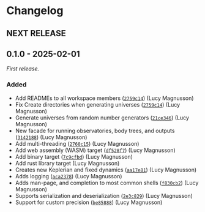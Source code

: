 # Changelog

## NEXT RELEASE

<!-- TODO: -->

## 0.1.0 - 2025-02-01

_First release._

### Added

- Add READMEs to all workspace members ([`2759c14`](https://github.com/2sugarcubes/astrograph/commit/2759c14)) (Lucy Magnusson)
- Fix Create directories when generating universes ([`2759c14`](https://github.com/2sugarcubes/astrograph/commit/21ce346)) (Lucy Magnusson)
- Generate universes from random number generators ([`21ce346`](https://github.com/2sugarcubes/astrograph/commit/21ce346)) (Lucy Magnusson)
- New facade for running observatories, body trees, and outputs ([`3142188`](https://github.com/2sugarcubes/astrograph/commit/3142188)) (Lucy Magnusson)
- Add multi-threading ([`2760c15`](https://github.com/2sugarcubes/astrograph/commit/2760c15)) (Lucy Magnusson)
- Add web assembly (WASM) target ([`df528f7`](https://github.com/2sugarcubes/astrograph/commit/df528f7)) (Lucy Magnusson)
- Add binary target ([`7c9cfbd`](https://github.com/2sugarcubes/astrograph/commit/7c9cfbd)) (Lucy Magnusson)
- Add rust library target (Lucy Magnusson)
- Creates new Keplerian and fixed dynamics ([`aa17e81`](https://github.com/2sugarcubes/astrograph/commit/aa17e81)) (Lucy Magnusson)
- Adds logging ([`aca2378`](https://github.com/2sugarcubes/astrograph/commit/aca2378)) (Lucy Magnusson)
- Adds man-page, and completion to most common shells ([`f830cb2`](https://github.com/2sugarcubes/astrograph/commit/f830cb2)) (Lucy Magnusson)
- Supports serialization and deserialization ([`2e3c829`](https://github.com/2sugarcubes/astrograph/commit/2e3c829)) (Lucy Magnusson)
- Support for custom precision ([`be85888`](https://github.com/2sugarcubes/astrograph/commit/be85888)) (Lucy Magnusson)
